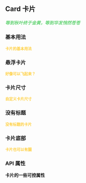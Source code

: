 ## Card 卡片

<h5 style="color: #66d476">等到秋叶终于金黄，等到华发悄然苍苍</h5>

<script setup>
    import BasicDemo from '../demo/basic_demo.vue'
    import HoverableDemo from '../demo/hoverable_demo.vue'
    import SizeDemo from '../demo/size_demo.vue'
    import BodyDemo from '../demo/body_demo.vue'
    import FooterDemo from '../demo/footer_demo.vue'
    import Preview from '../../../src/components/preview.vue'
</script>

### 基本用法

<p style="color: #ffcf3f; font-size: 12px; font-weight: 900;">卡片的基本用法</p>
<BasicDemo />
<Preview comp="card" demo="basic_demo" />

### 悬浮卡片

<p style="color: #ffcf3f; font-size: 12px; font-weight: 900;">好像可以飞起来？</p>
<HoverableDemo />
<Preview comp="card" demo="hoverable_demo" />

### 卡片尺寸

<p style="color: #ffcf3f; font-size: 12px; font-weight: 900;">自定义卡片尺寸</p>
<SizeDemo />
<Preview comp="card" demo="size_demo" />

### 没有标题

<p style="color: #ffcf3f; font-size: 12px; font-weight: 900;">没有标题的卡片</p>
<BodyDemo />
<Preview comp="card" demo="body_demo" />

### 卡片底部

<p style="color: #ffcf3f; font-size: 12px; font-weight: 900;">卡片也可以有腿</p>
<FooterDemo />
<Preview comp="card" demo="footer_demo" />

<!-- API表格 -->

### API 属性

<p style="color: var(--color-success); font-size: 14px; font-weight: 900;">卡片的一些可控属性</p>
<script setup>
    import ApiTable from '../../../src/components/api_table.vue'
    const data = {
        columns: [
            {
                title: '名称'
            },
            {
                title: '类型'
            },
            {
                title: '默认值'
            },
            {
                title: '说明'
            }
        ],
        item: [
            {
                name: 'width',
                type: 'String',
                default: '100%',
                explain: '宽度属性'
            },
            {
                name: 'height',
                type: 'String',
                default: 'auto',
                explain: '高度属性'
            },
			{
				name: 'hoverable',
				type: 'Boolean',
				default: 'false | true',
				explain: '悬浮卡片'
			}
        ]
  }
</script>
<ApiTable :data="data" />
